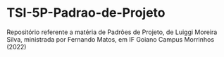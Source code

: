 # TSI-5P-Padrao-de-Projeto
Repositório referente a matéria de Padrões de Projeto, de Luiggi Moreira Silva, ministrada por Fernando Matos, em IF Goiano Campus Morrinhos (2022)
